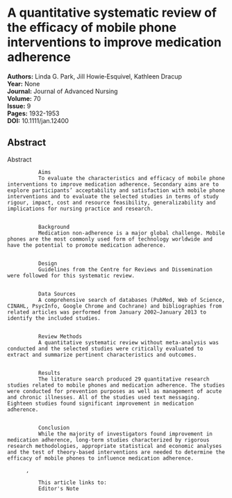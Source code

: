 # A quantitative systematic review of the efficacy of mobile phone interventions to improve medication adherence

**Authors:** Linda G. Park, Jill Howie‐Esquivel, Kathleen Dracup  
**Year:** None  
**Journal:** Journal of Advanced Nursing  
**Volume:** 70  
**Issue:** 9  
**Pages:** 1932-1953  
**DOI:** 10.1111/jan.12400  

## Abstract
Abstract
            
              Aims
              To evaluate the characteristics and efficacy of mobile phone interventions to improve medication adherence. Secondary aims are to explore participants’ acceptability and satisfaction with mobile phone interventions and to evaluate the selected studies in terms of study rigour, impact, cost and resource feasibility, generalizability and implications for nursing practice and research.
            
            
              Background
              Medication non‐adherence is a major global challenge. Mobile phones are the most commonly used form of technology worldwide and have the potential to promote medication adherence.
            
            
              Design
              Guidelines from the Centre for Reviews and Dissemination were followed for this systematic review.
            
            
              Data Sources
              A comprehensive search of databases (PubMed, Web of Science, CINAHL, PsycInfo, Google Chrome and Cochrane) and bibliographies from related articles was performed from January 2002–January 2013 to identify the included studies.
            
            
              Review Methods
              A quantitative systematic review without meta‐analysis was conducted and the selected studies were critically evaluated to extract and summarize pertinent characteristics and outcomes.
            
            
              Results
              The literature search produced 29 quantitative research studies related to mobile phones and medication adherence. The studies were conducted for prevention purposes as well as management of acute and chronic illnesses. All of the studies used text messaging. Eighteen studies found significant improvement in medication adherence.
            
            
              Conclusion
              While the majority of investigators found improvement in medication adherence, long‐term studies characterized by rigorous research methodologies, appropriate statistical and economic analyses and the test of theory‐based interventions are needed to determine the efficacy of mobile phones to influence medication adherence.
            
          , 
            
              This article links to:
              Editor's Note

